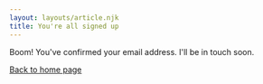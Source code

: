 ```yaml
---
layout: layouts/article.njk
title: You're all signed up
---
```


Boom! You've confirmed your email address. I'll be in touch soon.

[Back to home page](/)